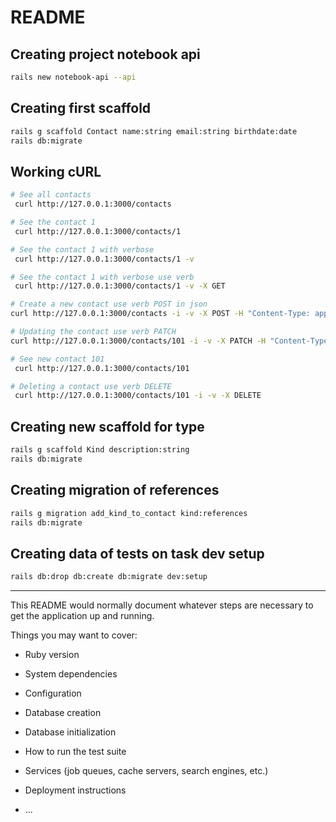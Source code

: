 # README

## Creating project notebook api
```bash
rails new notebook-api --api
```

## Creating first scaffold
```bash
rails g scaffold Contact name:string email:string birthdate:date
rails db:migrate
```

## Working cURL
```bash
# See all contacts
 curl http://127.0.0.1:3000/contacts

# See the contact 1
 curl http://127.0.0.1:3000/contacts/1

# See the contact 1 with verbose
 curl http://127.0.0.1:3000/contacts/1 -v

# See the contact 1 with verbose use verb
 curl http://127.0.0.1:3000/contacts/1 -v -X GET

# Create a new contact use verb POST in json
curl http://127.0.0.1:3000/contacts -i -v -X POST -H "Content-Type: application/json" -d '{"name": "alanalves","email": "alanalves@empresa.corp"}'

# Updating the contact use verb PATCH
curl http://127.0.0.1:3000/contacts/101 -i -v -X PATCH -H "Content-Type: application/json" -d '{"name": "alansilva","email": "alan@empresa.corp"}'

# See new contact 101
 curl http://127.0.0.1:3000/contacts/101

# Deleting a contact use verb DELETE
 curl http://127.0.0.1:3000/contacts/101 -i -v -X DELETE

```

## Creating new scaffold for type
```bash
rails g scaffold Kind description:string
rails db:migrate
```
## Creating migration of references
```bash
rails g migration add_kind_to_contact kind:references
rails db:migrate
```

## Creating data of tests on task dev setup
```bash
rails db:drop db:create db:migrate dev:setup
```

---
This README would normally document whatever steps are necessary to get the
application up and running.

Things you may want to cover:

* Ruby version

* System dependencies

* Configuration

* Database creation

* Database initialization

* How to run the test suite

* Services (job queues, cache servers, search engines, etc.)

* Deployment instructions

* ...

